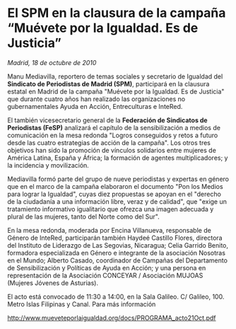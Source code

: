 # El SPM en la clausura de la campaña “Muévete por la Igualdad. Es de Justicia”

*Madrid, 18 de octubre de 2010*

Manu Mediavilla, reportero de temas sociales y secretario de Igualdad del **Sindicato de Periodistas de Madrid (SPM)**, participará en la clausura estatal en Madrid de la campaña "Muévete por la Igualdad. Es de Justicia" que durante cuatro años han realizado las organizaciones no gubernamentales Ayuda en Acción, Entreculturas e InteRed.

El también vicesecretario general de la **Federación de Sindicatos de Periodistas (FeSP)** analizará el capítulo de la sensibilización a medios de comunicación en la mesa redonda "Logros conseguidos y retos a futuro desde las cuatro estrategias de acción de la campaña". Los otros tres objetivos han sido la promoción de vínculos solidarios entre mujeres de América Latina, España y África; la formación de agentes multiplicadores; y la incidencia y movilización.

Mediavilla formó parte del grupo de nueve periodistas y expertas en género que en el marco de la campaña elaboraron el documento "Pon los Medios para lograr la Igualdad", cuyas diez propuestas se apoyan en el "derecho de la ciudadanía a una información libre, veraz y de calidad", que "exige un tratamiento informativo igualitario que ofrezca una imagen adecuada y plural de las mujeres, tanto del Norte como del Sur".

En la mesa redonda, moderada por Encina Villanueva, responsable de Género de InteRed, participarán también Haydeé Castillo Flores, directora del Instituto de Liderazgo de Las Segovias, Nicaragua; Celia Garrido Benito, formadora especializada en Género e integrante de la asociación Nosotras en el Mundo; Alberto Casado, coordinador de Campañas del Departamento de Sensibilización y Políticas de Ayuda en Acción; y una persona en representación de la Asociación CONCEYAR / Asociación MUJOAS (Mujeres Jóvenes de Asturias).

El acto está convocado de 11:30 a 14:00, en la Sala Galileo. C/ Galileo, 100. Metro Islas Filipinas y Canal. Para más información

http://www.mueveteporlaigualdad.org/docs/PROGRAMA_acto21Oct.pdf
